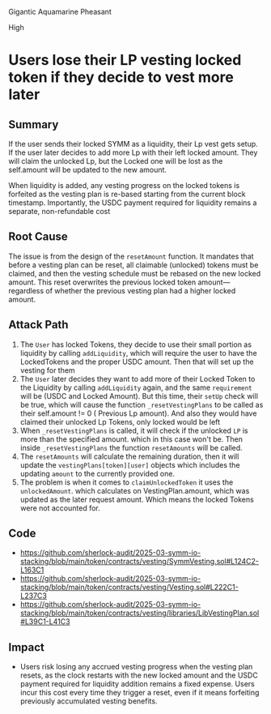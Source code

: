Gigantic Aquamarine Pheasant

High

# Users lose their LP vesting locked token if they decide to vest more later

## Summary
If the user sends their locked SYMM as a liquidity, their Lp vest gets setup. If the user later decides to add more Lp with their left locked amount. They will claim the unlocked Lp, but the Locked one will be lost as the self.amount will be updated to the new amount.

When liquidity is added, any vesting progress on the locked tokens is forfeited as the vesting plan is re-based starting from the current block timestamp. Importantly, the USDC payment required for liquidity remains a separate, non-refundable cost

## Root Cause
The issue is from the design of the `resetAmount` function. It mandates that before a vesting plan can be reset, all claimable (unlocked) tokens must be claimed, and then the vesting schedule must be rebased on the new locked amount. This reset overwrites the previous locked token amount—regardless of whether the previous vesting plan had a higher locked amount.

## Attack Path
1. The `User` has locked Tokens, they decide to use their small portion as liquidity by calling `addLiquidity`, which will require the user to have the LockedTokens and the proper USDC amount. Then that will set up the vesting for them
2. The `User` later decides they want to add more of their Locked Token to the Liquidity by calling `addLiquidity` again, and the same `requirement` will be  (USDC and Locked Amount). But this time, their `setUp` check will be true, which will cause the function `_resetVestingPlans` to be called as their self.amount != 0 ( Previous Lp amount). And also they would have claimed their unlocked Lp Tokens, only locked would be left
3. When `_resetVestingPlans` is called, it will check if the unlocked `LP` is more than the specified amount. which in this case won't be. Then inside `_resetVestingPlans` the function `resetAmounts` will be called.
4. The `resetAmounts` will calculate the remaining duration, then it will update the `vestingPlans[token][user]` objects which includes the updating `amount` to the currently provided one.
5. The problem is when it comes to `claimUnlockedToken` it uses the `unlockedAmount`. which calculates on VestingPlan.amount, which was updated as the later request amount. Which means the locked Tokens were not accounted for.

## Code 
- https://github.com/sherlock-audit/2025-03-symm-io-stacking/blob/main/token/contracts/vesting/SymmVesting.sol#L124C2-L163C1
- https://github.com/sherlock-audit/2025-03-symm-io-stacking/blob/main/token/contracts/vesting/Vesting.sol#L222C1-L237C3
- https://github.com/sherlock-audit/2025-03-symm-io-stacking/blob/main/token/contracts/vesting/libraries/LibVestingPlan.sol#L39C1-L41C3

## Impact
- Users risk losing any accrued vesting progress when the vesting plan resets, as the clock restarts with the new locked amount and the USDC payment required for liquidity addition remains a fixed expense. Users incur this cost every time they trigger a reset, even if it means forfeiting previously accumulated vesting benefits.
